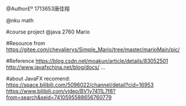@Author£º
1713653唐佳翔

@nku math

#course project
@java 2760  Mario 

#Resource from https://gitee.com/chevalierys/Simple_Mario/tree/master/marioMain/pic/

#Reference
https://blog.csdn.net/moakun/article/details/83052501
http://www.javafxchina.net/blog/docs/
...

#about JavaFX
recomend:
https://space.bilibili.com/5096022/channel/detail?cid=16953
https://www.bilibili.com/video/BV1y7411L7f8?from=search&seid=7410595588656760779
